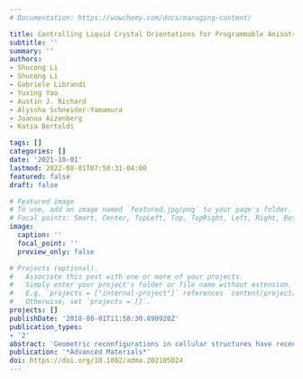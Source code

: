 ```yaml
---
# Documentation: https://wowchemy.com/docs/managing-content/

title: Controlling Liquid Crystal Orientations for Programmable Anisotropic Transformations in Cellular Microstructures
subtitle: ''
summary: ''
authors:
- Shucong Li
- Shucong Li
- Gabriele Librandi
- Yuxing Yao
- Austin J. Richard
- Alyssha Schneider-Yamamura
- Joanna Aizenberg
- Katia Bertoldi

tags: []
categories: []
date: '2021-10-01'
lastmod: 2022-08-01T07:58:31-04:00
featured: false
draft: false

# Featured image
# To use, add an image named `featured.jpg/png` to your page's folder.
# Focal points: Smart, Center, TopLeft, Top, TopRight, Left, Right, BottomLeft, Bottom, BottomRight.
image:
  caption: ''
  focal_point: ''
  preview_only: false

# Projects (optional).
#   Associate this post with one or more of your projects.
#   Simply enter your project's folder or file name without extension.
#   E.g. `projects = ["internal-project"]` references `content/project/deep-learning/index.md`.
#   Otherwise, set `projects = []`.
projects: []
publishDate: '2018-08-01T11:58:30.890920Z'
publication_types:
- '2'
abstract: 'Geometric reconfigurations in cellular structures have recently been exploited to realize adaptive materials with applications in mechanics, optics, and electronics. However, the achievable symmetry breakings and corresponding types of deformation and related functionalities have remained rather limited, mostly due to the fact that the macroscopic geometry of the structures is generally co-aligned with the molecular anisotropy of the constituent material. To address this limitation, cellular microstructures are fabricated out of liquid crystalline elastomers (LCEs) with an arbitrary, user-defined liquid crystal (LC) mesogen orientation encrypted by a weak magnetic field. This platform enables anisotropy to be programmed independently at the molecular and structural levels and the realization of unprecedented director-determined symmetry breakings in cellular materials, which are demonstrated by both finite element analyses and experiments. It is illustrated that the resulting mechanical reconfigurations can be harnessed to program microcellular materials with switchable and direction-dependent frictional properties and further exploit ”area-specific” deformation patterns to locally modulate transmitted light and precisely guide object movement. As such, the work provides a clear route to decouple anisotropy at the materials level from the directionality of the macroscopic cellular structure, which may lead to a new generation of smart and adaptive materials and devices.'
publication: '*Advanced Materials*'
doi: https://doi.org/10.1002/adma.202105024
---
```

